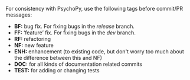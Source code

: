 For consistency with PsychoPy, use the following tags before commit/PR messages:

- **BF:** bug fix. For fixing bugs in the *release* branch.
- **FF:** ‘feature’ fix. For fixing bugs in the *dev* branch.
- **RF:** refactoring
- **NF:** new feature
- **ENH:** enhancement (to existing code, but don't worry too much about the difference between this and NF)
- **DOC:** for all kinds of documentation related commits
- **TEST:** for adding or changing tests
